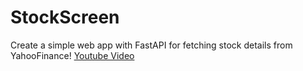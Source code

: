 # StockScreen

Create a simple web app with FastAPI for fetching stock details from YahooFinance!
[Youtube Video](https://www.youtube.com/watch?v=q8jaJ4Y3H7E)
